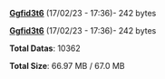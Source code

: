 [**Ggfid3t6**](/data/Ggfid3t6.txt) (17/02/23 - 17:36)- 242 bytes

[**Ggfid3t6**](/data/Ggfid3t6.txt) (17/02/23 - 17:36)- 242 bytes

**Total Datas**: 10362

**Total Size**: 66.97 MB / 67.0 MB